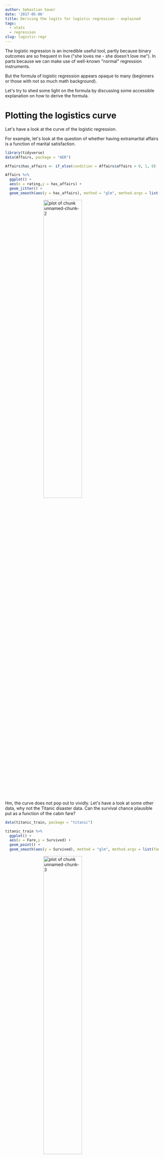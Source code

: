 ```yaml
---
author: Sebastian Sauer
date: '2017-05-06'
title: Deriving the logits for logistic regression - explained
tags:
  - stats
  - regression
slug: logistic-regr
---
```





The logistic regression is an incredible useful tool, partly because binary outcomes are so frequent in live ("she loves me - she doesn't love me"). In parts because we can make use of well-known "normal" regression instruments.

But the formula of logistic regression appears opaque to many (beginners or those with not so much math background).

Let's try to shed some light on the formula by discussing some accessible explanation on how to derive the formula.


# Plotting the logistics curve
Let's have a look at the curve of the logistic regression.

For example, let's look at the question of whether having extramarital affairs is a function of marital satisfaction.


```r
library(tidyverse)
data(Affairs, package = "AER")
```


```r
Affairs$has_affairs <- if_else(condition = Affairs$affairs > 0, 1, 0)

Affairs %>%
  ggplot() +
  aes(x = rating,y = has_affairs) +
  geom_jitter() +
  geom_smooth(aes(y = has_affairs), method = "glm", method.args = list(family = "binomial"), se = FALSE)
```

<img src="https://sebastiansauer.github.io/images/2017-05-06/figure/unnamed-chunk-2-1.png" title="plot of chunk unnamed-chunk-2" alt="plot of chunk unnamed-chunk-2" width="50%" style="display: block; margin: auto;" />

Hm, the curve does not pop out to vividly. Let's have a look at some other data, why not the Titanic disaster data. Can the survival chance plausible put as a function of the cabin fare?


```r
data(titanic_train, package = "titanic")

titanic_train %>%
  ggplot() +
  aes(x = Fare,y = Survived) +
  geom_point() +
  geom_smooth(aes(y = Survived), method = "glm", method.args = list(family = "binomial"), se = FALSE)
```

<img src="https://sebastiansauer.github.io/images/2017-05-06/figure/unnamed-chunk-3-1.png" title="plot of chunk unnamed-chunk-3" alt="plot of chunk unnamed-chunk-3" width="50%" style="display: block; margin: auto;" />


Hm, maybe better to look at the curve in general.


```r
logist <- function(x){
  y = exp(x) / (1 + exp(x))
}

p1 <- ggplot(data_frame())

p1 + stat_function(aes(-5:5), fun = logist) + xlab("x")
```

<img src="https://sebastiansauer.github.io/images/2017-05-06/figure/unnamed-chunk-4-1.png" title="plot of chunk unnamed-chunk-4" alt="plot of chunk unnamed-chunk-4" width="50%" style="display: block; margin: auto;" />

Ok, better.


# Functional form

It is well-known that the fucntional form of the logictic regression curve is

$$f(t) = p(Y=1) = \frac{e^t}{1+e^t}$$

where $e$ is Euler's number (2.718...) and $t$ can be any linear combination of predictors such as $b0 + b1x$. $Y=1$ indicates that the event in question has occured (eg., "survived", "has_affairs").

Assume that $t$ is $b0 + b1x$ then

$$f(t) = \frac{e^{b0+b1x}}{1+e^{b0+b1x}}$$


Now what? Well, we would to end up with the "typical" formula of the logistic regression, something like:

$$f(x)= L(b0+b1x+...)$$

where $L$ is the *Logit*, i.e.,

$$f(t) = ln \left( \frac{e^t}{1+e^t} \right)=b0+b1x$$

# Deriving the formula

Ok, in a first step, let's take our $p(Y=1) = f(t)$ and divide by the probability of the complementary event. If the probability of event $A$ is $p$, the the probability of $not-A$ is $1-p$. Thus

$$\frac{f(t)}{1-f(t)} = \frac{\frac{e^t}{1+e^t}}{1-\frac{e^t}{1+e^t}}$$

So wat did we do? We have just replaced $f(t)$ by $\frac{e^t}{1e^t}$, and have thereby computed the *odds*.

Next, we multiply the equation by $$\frac{1+e^t}{1+e^t}$$ (which is the neutral element, 1), yielding:

$$=\frac{e^t}{(e^t+1) \cdot \left(\frac{1+e^t}{1+e^t} - \frac{e^t}{e^t+1} \right)}$$

In other words, the denominator of the numerator "wandered" down to the denominator.

Now, we can simplify the denominator a bit:

$$=\frac{e^t}{(e^t+1) \cdot \left( \frac{1+e^t - e^t}{e^t + 1} \right) }$$

Simplifying the denominator further

$$=\frac{e^t}{(e^t+1) \cdot \left( \frac{1}{e^t + 1} \right) }$$

But the denominator simplifies to $1$, as can be seen here

$$=\frac{e^t}{\frac{e^t+1}{e^t + 1} }$$


so the final solution is $=e^t$.

Ok, great, but what does this solution tells us? It tells us the that the *odds* simplify to $e^t$.

Now, let's take the (natural) *logarithm* of this expression.

$$ln(e^t)=t$$

by the rules of exponents algebra.

But $$t = b0 + b1x$$

In sum

$$ln\left( \frac{f(t)}{1-f(t)}\right) = b0 + b1x$$

The left part of the previous equation is called the *logit* which is "odds plus logarithm" of $f(t)$, or rather, more precisely, the logarithm of the odss of $p/(1-p)$.

Looking back, what have we gained? We now know that if we take the logit of any linear combination, we will get the logistic regression formula. In simple words: "Take the normal regression equation, apply the logit $LF$, and you'll get out the logistic regression" (provided the criterion is binary).

$$L(t) = ln\left( \frac{f(t)}{1-f(t)}\right) = b0 + b1x$$.

>   The formula of the logistic regression is similar in the "normal" regression. The only difference is that the *logit function* has been applied to the "normal" regression formula.


The linearity of the logit helps us to apply our standard regression vocabulary: "If X is increased by 1 unit, the *logit* of Y changes by b1". Just insert "the logit"; the rest of the sentence is the normal regression parlance.

Note that the slope of the curve is not linear, hence b1 is not equal for all values of X.
